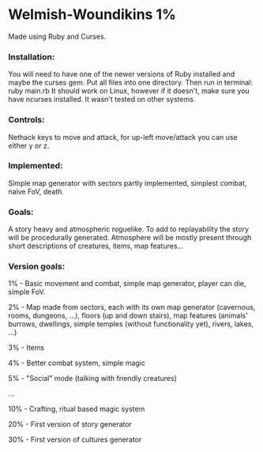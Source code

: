 # Welmish-Woundikins 1%
Made using Ruby and Curses.

### Installation:
You will need to have one of the newer versions of Ruby installed and maybe the curses gem.
Put all files into one directory. Then run in terminal: ruby main.rb
It should work on Linux, however if it doesn't, make sure you have ncurses installed. It wasn't tested on other systems.

### Controls:
Nethack keys to move and attack, for up-left move/attack you can use either y or z.

### Implemented:
Simple map generator with sectors partly implemented, simplest combat, naive FoV, death.

### Goals:
A story heavy and atmospheric roguelike. To add to replayability the story will be procedurally generated. Atmosphere will be mostly present through short descriptions of creatures, items, map features...

### Version goals:
1%   - Basic movement and combat, simple map generator, player can die, simple FoV.

2%   - Map made from sectors, each with its own map generator (cavernous, rooms, dungeons, ...), floors (up and down stairs), map features (animals' burrows, dwellings, simple temples (without functionality yet), rivers, lakes, ...)

3%    - Items

4%    - Better combat system, simple magic

5%    - "Social" mode (talking with friendly creatures)

...

10%   - Crafting, ritual based magic system

20%   - First version of story generator

30%   - First version of cultures generator

